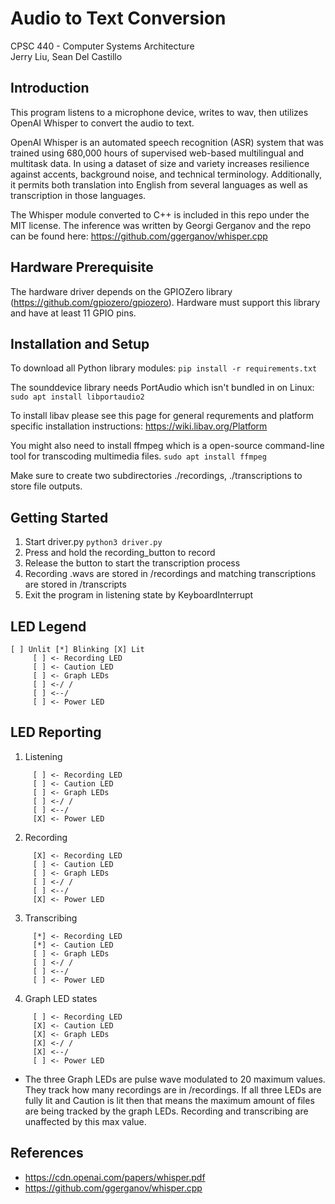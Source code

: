 # Audio to Text Conversion
CPSC 440 - Computer Systems Architecture <br>
Jerry Liu, Sean Del Castillo


## Introduction
This program listens to a microphone device, writes to wav, then utilizes OpenAI Whisper to convert the audio to text.

OpenAI Whisper is an automated speech recognition (ASR) system that was trained using 680,000 hours of supervised web-based multilingual and multitask data. In using a dataset of size and variety increases resilience against accents, background noise, and technical terminology. Additionally, it permits both translation into English from several languages as well as transcription in those languages.

The Whisper module converted to C++ is included in this repo under the MIT license. The inference was written by Georgi Gerganov and the repo can be found here:
https://github.com/ggerganov/whisper.cpp

## Hardware Prerequisite
The hardware driver depends on the GPIOZero library (https://github.com/gpiozero/gpiozero). Hardware must support this library and have at least 11 GPIO pins. 

## Installation and Setup
To download all Python library modules:
```pip install -r requirements.txt```

The sounddevice library needs PortAudio which isn't bundled in on Linux:
```sudo apt install libportaudio2```

To install libav please see this page for general requrements and platform specific installation instructions:
https://wiki.libav.org/Platform

You might also need to install ffmpeg which is a open-source command-line tool for transcoding multimedia files.
```sudo apt install ffmpeg```

Make sure to create two subdirectories ./recordings, ./transcriptions to store file outputs.

## Getting Started
1. Start driver.py
```python3 driver.py```
2. Press and hold the recording_button to record
3. Release the button to start the transcription process
4. Recording .wavs are stored in /recordings and matching transcriptions are stored in /transcripts
5. Exit the program in listening state by KeyboardInterrupt

## LED Legend
```
[ ] Unlit [*] Blinking [X] Lit
     [ ] <- Recording LED
     [ ] <- Caution LED
     [ ] <- Graph LEDs
     [ ] <-/ /
     [ ] <--/
     [ ] <- Power LED
```

## LED Reporting
1. Listening
```
     [ ] <- Recording LED
     [ ] <- Caution LED
     [ ] <- Graph LEDs
     [ ] <-/ /
     [ ] <--/
     [X] <- Power LED
```

2. Recording
```
     [X] <- Recording LED
     [ ] <- Caution LED
     [ ] <- Graph LEDs
     [ ] <-/ /
     [ ] <--/
     [X] <- Power LED
```

3. Transcribing
```
     [*] <- Recording LED
     [*] <- Caution LED
     [ ] <- Graph LEDs
     [ ] <-/ /
     [ ] <--/
     [ ] <- Power LED
```

4. Graph LED states
```
     [ ] <- Recording LED
     [X] <- Caution LED
     [X] <- Graph LEDs
     [X] <-/ /
     [X] <--/
     [ ] <- Power LED
```
  - The three Graph LEDs are pulse wave modulated to 20 maximum values. They track 
    how many recordings are in /recordings. If all three LEDs are fully lit and 
    Caution is lit then that means the maximum amount of files are being tracked by 
    the graph LEDs. Recording and transcribing are unaffected by this max value.

## References
- https://cdn.openai.com/papers/whisper.pdf
- https://github.com/ggerganov/whisper.cpp
